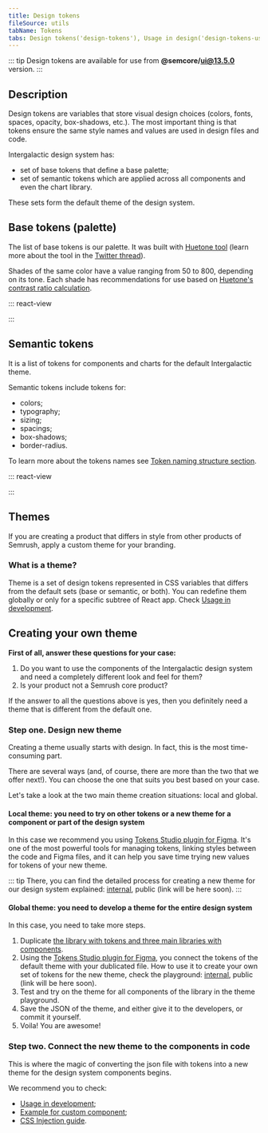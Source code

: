 ```yaml
---
title: Design tokens
fileSource: utils
tabName: Tokens
tabs: Design tokens('design-tokens'), Usage in design('design-tokens-usage'), Usage in development('design-tokens-usage-development'), Example('design-tokens-code')
---
```


::: tip
Design tokens are available for use from **@semcore/ui@13.5.0** version.
:::

## Description

Design tokens are variables that store visual design choices (colors, fonts, spaces, opacity, box-shadows, etc.). The most important thing is that tokens ensure the same style names and values are used in design files and code.

Intergalactic design system has:

- set of base tokens that define a base palette;
- set of semantic tokens which are applied across all components and even the chart library.

These sets form the default theme of the design system.

## Base tokens (palette)

The list of base tokens is our palette. It was built with [Huetone tool](https://huetone.ardov.me/) (learn more about the tool in the [Twitter thread](https://twitter.com/ardovalexey/status/1447329411678806023)).

Shades of the same color have a value ranging from 50 to 800, depending on its tone. Each shade has recommendations for use based on [Huetone's contrast ratio calculation](https://huetone.ardov.me/).

::: react-view

<script lang="tsx">
import React from 'react';
import tokens from './base-tokens.json';
import BaseTokensTable from '@components/BaseTokens';

const BaseTokens = () => <BaseTokensTable tokens={tokens} />;

const App = BaseTokens;
</script>

:::

## Semantic tokens

It is a list of tokens for components and charts for the default Intergalactic theme.

Semantic tokens include tokens for:

- colors;
- typography;
- sizing;
- spacings;
- box-shadows;
- border-radius.

To learn more about the tokens names see [Token naming structure section](/style/design-tokens/design-tokens-usage#token_naming_structure).

::: react-view

<script lang="tsx">
import React from 'react';
import tokens from './design-tokens.json';
import DesignTokensTable from '@components/DesignTokens';

const DesignTokens = () => <DesignTokensTable tokens={tokens} />;

const App = DesignTokens;
</script>

:::

## Themes

If you are creating a product that differs in style from other products of Semrush, apply a custom theme for your branding.

### What is a theme?

Theme is a set of design tokens represented in CSS variables that differs from the default sets (base or semantic, or both). You can redefine them globally or only for a specific subtree of React app. Check [Usage in development](/style/design-tokens/design-tokens-usage-development).

## Creating your own theme

**First of all, answer these questions for your case:**

1. Do you want to use the components of the Intergalactic design system and need a completely different look and feel for them?
2. Is your product not a Semrush core product?

If the answer to all the questions above is yes, then you definitely need a theme that is different from the default one.

### Step one. Design new theme

Creating a theme usually starts with design. In fact, this is the most time-consuming part.

There are several ways (and, of course, there are more than the two that we offer next!). You can choose the one that suits you best based on your case.

Let's take a look at the two main theme creation situations: local and global.

#### **Local theme: you need to try on other tokens or a new theme for a component or part of the design system**

In this case we recommend you using [Tokens Studio plugin for Figma](https://www.figma.com/community/plugin/843461159747178978). It's one of the most powerful tools for managing tokens, linking styles between the code and Figma files, and it can help you save time trying new values for tokens of your new theme.

::: tip
There, you can find the detailed process for creating a new theme for our design system explained: [internal](https://www.figma.com/file/K1s6wF8NTH3uNHvjkn6hjc/Themes-playground-%26-tutorial-%F0%9F%8E%93?node-id=24%3A90461&t=uZCoQy8xPBjC1ctm-11), public (link will be here soon).
:::

#### **Global theme: you need to develop a theme for the entire design system**

In this case, you need to take more steps.

1. Duplicate [the library with tokens and three main libraries with components](/get-started-guide/work-figma/work-figma#core_libraries).
2. Using the [Tokens Studio plugin for Figma](https://www.figma.com/community/plugin/843461159747178978), you connect the tokens of the default theme with your dublicated file. How to use it to create your own set of tokens for the new theme, check the playground: [internal](https://www.figma.com/file/K1s6wF8NTH3uNHvjkn6hjc/Themes-playground-%26-tutorial-%F0%9F%8E%93?node-id=24%3A90461&t=uZCoQy8xPBjC1ctm-11), public (link will be here soon).
3. Test and try on the theme for all components of the library in the theme playground.
4. Save the JSON of the theme, and either give it to the developers, or commit it yourself.
5. Voila! You are awesome!

### Step two. Connect the new theme to the components in code

This is where the magic of converting the json file with tokens into a new theme for the design system components begins.

We recommend you to check:

- [Usage in development](/style/design-tokens/design-tokens-usage-development);
- [Example for custom component](/style/design-tokens/design-tokens-code);
- [CSS Injection guide](/style/css-injection/css-injection).

